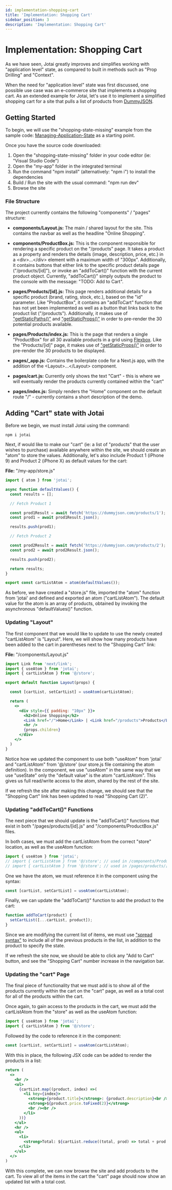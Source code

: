 ```yaml
---
id: implementation-shopping-cart
title: 'Implementation: Shopping Cart'
sidebar_position: 3
description: 'Implementation: Shopping Cart'
---
```


# Implementation: Shopping Cart

As we have seen, Jotai greatly improves and simplifies working with "application level" state, as compared to built in methods such as "Prop Drilling" and "Context".

When the need for "application level" state was first discussed, one possible use case was an e-commerce site that implements a shopping cart. As an extended example for Jotai, let's use it to implement a simplified shopping cart for a site that pulls a list of products from [DummyJSON](https://dummyjson.com).

## Getting Started

To begin, we will use the "shopping-state-missing" example from the sample code: [Managing-Application-State](Managing-Application-State/example-code.md) as a starting point.

Once you have the source code downloaded:

1. Open the "shopping-state-missing" folder in your code editor (ie: "Visual Studio Code")
1. Open the "my-app" folder in the integrated terminal
1. Run the command "npm install" (alternatively: "npm i") to install the dependencies
1. Build / Run the site with the usual command: "npm run dev"
1. Browse the site

### File Structure

The project currently contains the following "components" / "pages" structure:

- **components/Layout.js:** The main / shared layout for the site. This contains the navbar as well as the headline "Online Shopping".

- **components/ProductBox.js:** This is the component responsible for rendering a specific product on the "/products" page. It takes a product as a property and renders the details (image, description, price, etc.) in a &lt;div&gt;...&lt;/div&gt; element with a maximum width of "300px". Additionally, it contains buttons that either link to the specific product details page ("/products/[id]"), or invoke an "addToCart()" function with the current product object. Currently, "addToCart()" simply outputs the product to the console with the message: "TODO: Add to Cart".

- **pages/Products/[id].js:** This page renders additional details for a specific product (brand, rating, stock, etc.), based on the "id" parameter. Like "ProductBox", it contains an "addToCart" function that has not yet been implemented as well as a button that links back to the product list ("/products"). Additionally, it makes use of ["getStaticPaths()"](https://nextjs.org/docs/basic-features/data-fetching/get-static-paths) and ["getStaticProps()"](https://nextjs.org/docs/basic-features/data-fetching/get-static-props) in order to pre-render the 30 potential products available.

- **pages/Products/index.js:** This is the page that renders a single "ProductBox" for all 30 available products in a grid using [Flexbox](https://developer.mozilla.org/en-US/docs/Learn/CSS/CSS_layout/Flexbox). Like the "Products/[id]" page, it makes use of ["getStaticProps()"](https://nextjs.org/docs/basic-features/data-fetching/get-static-props) in order to pre-render the 30 products to be displayed.

- **pages/\_app.js:** Contains the boilerplate code for a Next.js app, with the addition of the &lt;Layout&gt;...&lt;/Layout&gt; component.

- **pages/cart.js:** Currently only shows the text "Cart" - this is where we will eventually render the products currently contained within the "cart"

- **pages/index.js:** Simply renders the "Home" component on the default route "/" - currently contains a short description of the demo.

## Adding "Cart" state with Jotai

Before we begin, we must install Jotai using the command:

```
npm i jotai
```

Next, if would like to make our "cart" (ie: a list of "products" that the user wishes to purchase) available anywhere within the site, we should create an "atom" to store the values. Additionally, let's also include Product 1 (iPhone 9) and Product 2 (iPhone X) as default values for the cart:

**File:** "/my-app/store.js"

```js
import { atom } from 'jotai';

async function defaultValues() {
  const results = [];

  // Fetch Product 1

  const prod1Result = await fetch('https://dummyjson.com/products/1');
  const prod1 = await prod1Result.json();

  results.push(prod1);

  // Fetch Product 2

  const prod2Result = await fetch('https://dummyjson.com/products/2');
  const prod2 = await prod2Result.json();

  results.push(prod2);

  return results;
}

export const cartListAtom = atom(defaultValues());
```

As before, we have created a "store.js" file, imported the "atom" function from 'jotai' and defined and exported an atom ("cartListAtom"). The default value for the atom is an array of products, obtained by invoking the asynchronous "defaultValues()" function.

### Updating "Layout"

The first component that we would like to update to use the newly created "cartListAtom" is "Layout". Here, we will show how many products have been added to the cart in parentheses next to the "Shopping Cart" link:

**File:** "/components/Layout.js"

<!-- prettier-ignore-start -->
```jsx
import Link from 'next/link';
import { useAtom } from 'jotai';
import { cartListAtom } from '@/store';

export default function Layout(props) {

  const [cartList, setCartList] = useAtom(cartListAtom);

  return (
    <>
      <div style={{ padding: "10px" }}>
        <h2>Online Shopping</h2>
        <Link href="/">Home</Link> | <Link href="/products">Products</Link> | <Link href="/cart">Shopping Cart <span>({cartList.length})</span></Link>
        <hr />
        {props.children}
      </div>
    </>
  )
}
```
<!-- prettier-ignore-end -->

Notice how we updated the component to use both "useAtom" from 'jotai' and "cartListAtom" from '@/store' (our store.js file containing the atom definition). In the component, we use "useAtom" in the same way that we use "useState" only the "default value" is the atom "cartListAtom". This gives us full read/write access to the atom, shared by the rest of the site.

If we refresh the site after making this change, we should see that the "Shopping Cart" link has been updated to read "Shopping Cart (2)".

### Updating "addToCart()" Functions

The next piece that we should update is the "addToCart()" functions that exist in both "/pages/products/[id].js" and "/components/ProductBox.js" files.

In both cases, we must add the cartListAtom from the correct "store" location, as well as the useAtom function:

```js
import { useAtom } from 'jotai';
// import { cartListAtom } from '@/store'; // used in /components/ProductBox.js
// import { cartListAtom } from '@/store'; // used in /pages/products/[id].js
```

One we have the atom, we must reference it in the component using the syntax:

```js
const [cartList, setCartList] = useAtom(cartListAtom);
```

Finally, we can update the "addToCart()" function to add the product to the cart:

```js
function addToCart(product) {
  setCartList([...cartList, product]);
}
```

Since we are modifying the current list of items, we must use ["spread syntax"](https://developer.mozilla.org/en-US/docs/Web/JavaScript/Reference/Operators/Spread_syntax) to include all of the previous products in the list, in addition to the product to specify the state.

If we refresh the site now, we should be able to click any "Add to Cart" button, and see the "Shopping Cart" number increase in the navigation bar.

### Updating the "cart" Page

The final piece of functionality that we must add is to show all of the products currently within the cart on the "cart" page, as well as a total cost for all of the products within the cart.

Once again, to gain access to the products in the cart, we must add the cartListAtom from the "store" as well as the useAtom function:

```js
import { useAtom } from 'jotai';
import { cartListAtom } from '@/store';
```

Followed by the code to reference it in the component:

```js
const [cartList, setCartList] = useAtom(cartListAtom);
```

With this in place, the following JSX code can be added to render the products in a list:

<!-- prettier-ignore-start -->
```jsx
return (
  <>
    <br />
    <ul>
      {cartList.map((product, index) =>(
        <li key={index}>
          <strong>{product.title}</strong>: {product.description}<br />
          <strong>${product.price.toFixed(2)}</strong>
          <br /><br />
        </li>
      ))}
    </ul>
    <hr />
    <ul>
      <li>
        <strong>Total: ${cartList.reduce((total, prod) => total + prod.price, 0).toFixed(2)}</strong>
      </li>
    </ul>
  </>
)
```
<!-- prettier-ignore-end -->

With this complete, we can now browse the site and add products to the cart. To view all of the items in the cart the "cart" page should now show an updated list with a total cost.
